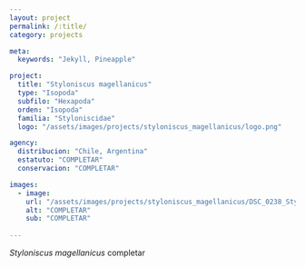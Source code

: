 ```yaml
---
layout: project
permalink: /:title/
category: projects

meta:
  keywords: "Jekyll, Pineapple"

project:
  title: "Styloniscus magellanicus"
  type: "Isopoda"
  subfilo: "Hexapoda"
  orden: "Isopoda"
  familia: "Styloniscidae"
  logo: "/assets/images/projects/styloniscus_magellanicus/logo.png"

agency:
  distribucion: "Chile, Argentina"
  estatuto: "COMPLETAR"
  conservacion: "COMPLETAR"

images:
  - image:
    url: "/assets/images/projects/styloniscus_magellanicus/DSC_0238_Styloniscus magellanicus.jpg"
    alt: "COMPLETAR"
    sub: "COMPLETAR"
  
---
```

<p><i>Styloniscus magellanicus</i> completar </p>

